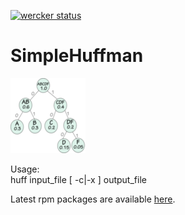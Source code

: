 [![wercker status](https://app.wercker.com/status/637af76b92bb8bbab223d649781e8aae/m "wercker status")](https://app.wercker.com/project/bykey/637af76b92bb8bbab223d649781e8aae)

# SimpleHuffman

![Logo](logo.png)

Usage:  
huff input_file [ -c|-x ] output_file

Latest rpm packages are available [here](https://packagecloud.io/dkukharau/simplehuffman).

